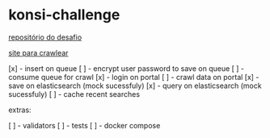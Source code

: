 # konsi-challenge

[repositório do desafio](https://github.com/user/repo/blob/branch/other_file.md)

[site para crawlear](http://extratoclube.com.br/)


[x] - insert on queue
[ ] - encrypt user password to save on queue
[ ] - consume queue for crawl
[x] - login on portal
[ ] - crawl data on portal
[x] - save on elasticsearch (mock sucessfuly)
[x] - query on elasticsearch (mock sucessfuly)
[ ] - cache recent searches

extras: 

[ ] - validators
[ ] - tests
[ ] - docker compose
